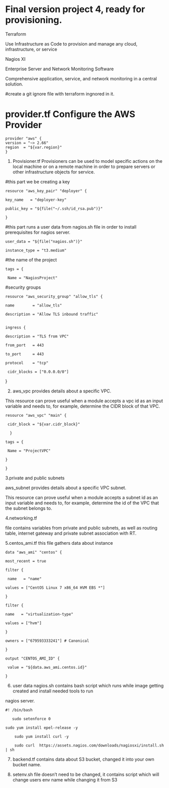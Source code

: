# Final version project 4, ready for provisioning.
Terraform

Use Infrastructure as Code to provision and manage any cloud, infrastructure, or service

Nagios XI

Enterprise Server and Network Monitoring Software

Comprehensive application, service, and network monitoring in a central solution.


#create a git ignore file with terraform ingnored in it.

# provider.tf Configure the AWS Provider
    provider "aws" {
    version = "~> 2.66"
    region  = "${var.region}"
    }



1. Provisioner.tf 
Provisioners can be used to model specific actions on the local machine or on a remote machine in order to prepare servers or other infrastructure objects for service.


#this part we be creating a key


    resource "aws_key_pair" "deployer" {

    key_name   = "deployer-key"
  
    public_key = "${file("~/.ssh/id_rsa.pub")}"
  
    }
 

#this part runs a user data from nagios.sh file in order to install prerequisites for nagios server.
  
    user_data = "${file("nagios.sh")}"
  
    instance_type = "t3.medium"
 
 
#the name of the project

    tags = {
   
     Name = "NagiosProject"
  


#security groups 

    resource "aws_security_group" "allow_tls" {
  
    name        = "allow_tls"
  
    description = "Allow TLS inbound traffic"
  

    ingress {
    
    description = "TLS from VPC"
    
    from_port   = 443
    
    to_port     = 443
    
    protocol    = "tcp"
     
     cidr_blocks = ["0.0.0.0/0"]
  
  }
  



2. aws_vpc provides details about a specific VPC.


This resource can prove useful when a module accepts a vpc id as an input variable and needs to, for example, determine the CIDR block of that VPC.


    resource "aws_vpc" "main" {
  
     cidr_block = "${var.cidr_block}"

      }

    tags = {
   
     Name = "ProjectVPC"
  
    }

    }



3.private and public subnets

aws_subnet provides details about a specific VPC subnet.

This resource can prove useful when a module accepts a subnet id as an input variable and needs to, for example, determine the id of the VPC that the subnet belongs to.



4.networking.tf

file contains variables from private and public subnets, as well as routing table, internet gateway and private subnet association with RT.



5.centos_ami.tf this file gathers data about instance

    data "aws_ami" "centos" {
 
    most_recent = true
  
    filter {
    
     name   = "name"
    
    values = ["CentOS Linux 7 x86_64 HVM EBS *"]
  
    }
  
    filter {
    
    name   = "virtualization-type"
    
    values = ["hvm"]
  
    }
  
    owners = ["679593333241"] # Canonical

    }

    output "CENTOS_AMI_ID" {
    
     value = "${data.aws_ami.centos.id}"

    }


6. user data nagios.sh contains bash script which runs while image getting created and install needed tools to run 

nagios server.

    #! /bin/bash
       
       sudo setenforce 0
        
	sudo yum install epel-release -y
		
		sudo yum install curl -y
		
		sudo curl  https://assets.nagios.com/downloads/nagiosxi/install.sh | sh
    
    
 7. backend.tf contains data about S3 bucket, changed it into your own bucket name. 
 
 8. setenv.sh file doesn’t need to be changed, it contains script which will change users env name while changing it from S3
 
    
    
    
